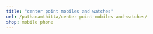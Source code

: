 ```yaml
---
title: "center point mobiles and watches"
url: /pathanamthitta/center-point-mobiles-and-watches/
shop: mobile phone
---
```

